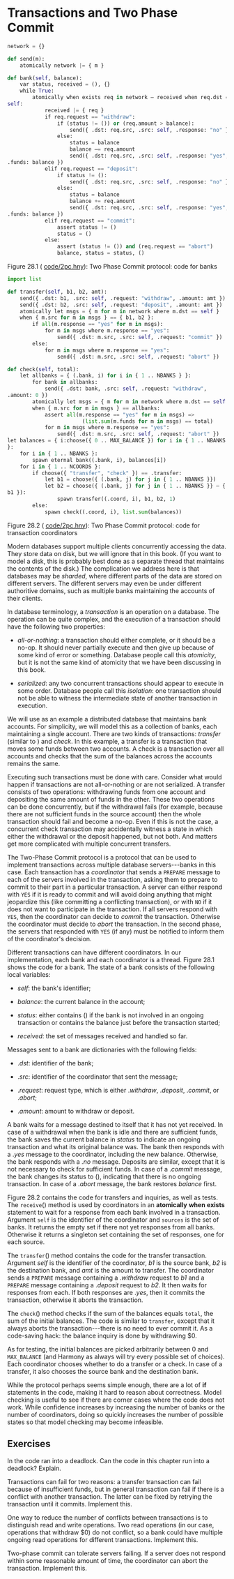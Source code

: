 
# Transactions and Two Phase Commit 


```python
network = {}

def send(m):
    atomically network |= { m }

def bank(self, balance):
    var status, received = (), {}
    while True:
        atomically when exists req in network – received when req.dst ==
self:
            received |= { req }
            if req.request == "withdraw":
                if (status != ()) or (req.amount > balance):
                    send({ .dst: req.src, .src: self, .response: "no" })
                else:
                    status = balance
                    balance –= req.amount
                    send({ .dst: req.src, .src: self, .response: "yes",
.funds: balance })
            elif req.request == "deposit":
                if status != ():
                    send({ .dst: req.src, .src: self, .response: "no" })
                else:
                    status = balance
                    balance += req.amount
                    send({ .dst: req.src, .src: self, .response: "yes",
.funds: balance })
            elif req.request == "commit":
                assert status != ()
                status = ()
            else:
                assert (status != ()) and (req.request == "abort")
                balance, status = status, ()
```

<figcaption>Figure 28.1 (
<a href=https://harmony.cs.cornell.edu/code/2pc.hny>code/2pc.hny</a>): 
Two Phase Commit protocol: code for banks </figcaption>


```python
import list

def transfer(self, b1, b2, amt):
    send({ .dst: b1, .src: self, .request: "withdraw", .amount: amt })
    send({ .dst: b2, .src: self, .request: "deposit", .amount: amt })
    atomically let msgs = { m for m in network where m.dst == self }
    when { m.src for m in msgs } == { b1, b2 }:
        if all(m.response == "yes" for m in msgs):
            for m in msgs where m.response == "yes":
                send({ .dst: m.src, .src: self, .request: "commit" })
        else:
            for m in msgs where m.response == "yes":
                send({ .dst: m.src, .src: self, .request: "abort" })

def check(self, total):
    let allbanks = { (.bank, i) for i in { 1 .. NBANKS } }:
        for bank in allbanks:
            send({ .dst: bank, .src: self, .request: "withdraw",
.amount: 0 })
        atomically let msgs = { m for m in network where m.dst == self }
        when { m.src for m in msgs } == allbanks:
            assert all(m.response == "yes" for m in msgs) =>
                        (list.sum(m.funds for m in msgs) == total)
            for m in msgs where m.response == "yes":
                send({ .dst: m.src, .src: self, .request: "abort" })
let balances = { i:choose({ 0 .. MAX_BALANCE }) for i in { 1 .. NBANKS }
}:
    for i in { 1 .. NBANKS }:
        spawn eternal bank((.bank, i), balances[i])
    for i in { 1 .. NCOORDS }:
        if choose({ "transfer", "check" }) == .transfer:
            let b1 = choose({ (.bank, j) for j in { 1 .. NBANKS }})
            let b2 = choose({ (.bank, j) for j in { 1 .. NBANKS }} – {
b1 }):
                spawn transfer((.coord, i), b1, b2, 1)
        else:
            spawn check((.coord, i), list.sum(balances))
```

<figcaption>Figure 28.2 (
<a href=https://harmony.cs.cornell.edu/code/2pc.hny>code/2pc.hny</a>): 
Two Phase Commit protocol: code for transaction coordinators
</figcaption>

Modern databases support multiple clients concurrently accessing the
data. They store data on disk, but we will ignore that in this book. (If
you want to model a disk, this is probably best done as a separate
thread that maintains the contents of the disk.) The complication we
address here is that databases may be *sharded*, where different parts
of the data are stored on different servers. The different servers may
even be under different authoritive domains, such as multiple banks
maintaining the accounts of their clients.

In database terminology, a *transaction* is an operation on a database.
The operation can be quite complex, and the execution of a transaction
should have the following two properties:

-   *all-or-nothing*: a transaction should either complete, or it should
    be a no-op. It should never partially execute and then give up
    because of some kind of error or something. Database people call
    this *atomicity*, but it is not the same kind of atomicity that we
    have been discussing in this book.

-   *serialized*: any two concurrent transactions should appear to
    execute in some order. Database people call this *isolation*: one
    transaction should not be able to witness the intermediate state of
    another transaction in execution.

We will use as an example a distributed database that maintains bank
accounts. For simplicity, we will model this as a collection of banks,
each maintaining a single account. There are two kinds of transactions:
*transfer* (similar to ) and *check*. In this example, a transfer is a
transaction that moves some funds between two accounts. A check is a
transaction over all accounts and checks that the sum of the balances
across the accounts remains the same.

Executing such transactions must be done with care. Consider what would
happen if transactions are not all-or-nothing or are not serialized. A
transfer consists of two operations: withdrawing funds from one account
and depositing the same amount of funds in the other. These two
operations can be done concurrently, but if the withdrawal fails (for
example, because there are not sufficient funds in the source account)
then the whole transaction should fail and become a no-op. Even if this
is not the case, a concurrent check transaction may accidentally witness
a state in which either the withdrawal or the deposit happened, but not
both. And matters get more complicated with multiple concurrent
transfers.

The Two-Phase Commit protocol is a protocol that can be used
to implement transactions across multiple database servers---banks in
this case. Each transaction has a *coordinator* that sends a `PREPARE`
message to each of the servers involved in the transaction, asking them
to prepare to commit to their part in a particular transaction. A server
can either respond with `YES` if it is ready to commit and will avoid
doing anything that might jeopardize this (like committing a conflicting
transaction), or with `NO` if it does not want to participate in the
transaction. If all servers respond with `YES`, then the coordinator can
decide to *commit* the transaction. Otherwise the coordinator must
decide to *abort* the transaction. In the second phase, the servers that
responded with `YES` (if any) must be notified to inform them of the
coordinator's decision.

Different transactions can have different coordinators. In our
implementation, each bank and each coordinator is a thread. Figure 28.1
shows the code for a bank. The state of a bank consists of the following
local variables:

-   *self*: the bank's identifier;

-   *balance*: the current balance in the account;

-   *status*: either contains () if the bank is not involved in an
    ongoing transaction or contains the balance just before the
    transaction started;

-   *received*: the set of messages received and handled so far.

Messages sent to a bank are dictionaries with the following fields:

-   .*dst*: identifier of the bank;

-   .*src*: identifier of the coordinator that sent the message;

-   .*request*: request type, which is either .*withdraw*, .*deposit*,
    .*commit*, or .*abort*;

-   .*amount*: amount to withdraw or deposit.

A bank waits for a message destined to itself that it has not yet
received. In case of a withdrawal when the bank is idle and there are
sufficient funds, the bank saves the current balance in *status* to
indicate an ongoing transaction and what its original balance was. The
bank then responds with a .*yes* message to the coordinator, including
the new balance. Otherwise, the bank responds with a .*no* message.
Deposits are similar, except that it is not necessary to check for
sufficient funds. In case of a .*commit* message, the bank changes its
status to (), indicating that there is no ongoing transaction. In case
of a .*abort* message, the bank restores *balance* first.

Figure 28.2 contains the code for transfers and inquiries, as well as
tests. The `receive`() method is used by coordinators in an
**atomically** **when** **exists** statement to wait for a response from
each bank involved in a transaction. Argument `self` is the identifier
of the coordinator and `sources` is the set of banks. It returns the
empty set if there not yet responses from all banks. Otherwise it
returns a singleton set containing the set of responses, one for each
source.

The `transfer`() method contains the code for the transfer transaction.
Argument *self* is the identifier of the coordinator, *b1* is the source
bank, *b2* is the destination bank, and *amt* is the amount to transfer.
The coordinator sends a `PREPARE` message containing a .*withdraw*
request to *b1* and a `PREPARE` message containing a .*deposit* request
to *b2*. It then waits for responses from each. If both responses are
.*yes*, then it commits the transaction, otherwise it aborts the
transaction.

The `check`() method checks if the sum of the balances equals `total`,
the sum of the initial balances. The code is similar to `transfer`,
except that it always aborts the transaction---there is no need to ever
commit it. As a code-saving hack: the balance inquiry is done by
withdrawing \$0.

As for testing, the initial balances are picked arbitrarily between 0
and `MAX_BALANCE` (and Harmony as always will try every possible set of
choices). Each coordinator chooses whether to do a transfer or a check.
In case of a transfer, it also chooses the source bank and the
destination bank.

While the protocol perhaps seems simple enough, there are a lot of
**if** statements in the code, making it hard to reason about
correctness. Model checking is useful to see if there are corner cases
where the code does not work. While confidence increases by increasing
the number of banks or the number of coordinators, doing so quickly
increases the number of possible states so that model checking may
become infeasible.

## Exercises 


In the code ran into a deadlock. Can the code in this chapter run into a
deadlock? Explain.

Transactions can fail for two reasons: a transfer transaction can fail
because of insufficient funds, but in general transaction can fail if
there is a conflict with another transaction. The latter can be fixed by
retrying the transaction until it commits. Implement this.

One way to reduce the number of conflicts between transactions is to
distinguish read and write operations. Two read operations (in our case,
operations that withdraw \$0) do not conflict, so a bank could have
multiple ongoing read operations for different transactions. Implement
this.

Two-phase commit can tolerate servers failing. If a server does not
respond within some reasonable amount of time, the coordinator can abort
the transaction. Implement this.

